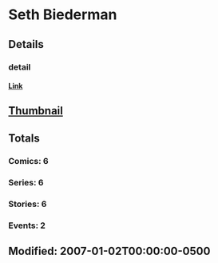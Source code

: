 # Seth  Biederman 
## Details
### detail
#### [Link](http://marvel.com/comics/creators/5179/seth_biederman?utm_campaign=apiRef&utm_source=225578a89fc76f3d20fbffda5d17a88d)
## [Thumbnail](http://i.annihil.us/u/prod/marvel/i/mg/b/40/image_not_available.jpg)
## Totals
### Comics: 6
### Series: 6
### Stories: 6
### Events: 2
## Modified: 2007-01-02T00:00:00-0500